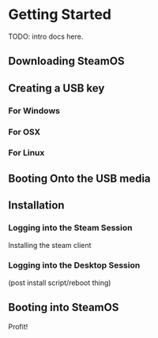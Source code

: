 # Getting Started
TODO: intro docs here.

## Downloading SteamOS

## Creating a USB key

### For Windows
### For OSX
### For Linux

## Booting Onto the USB media

## Installation

### Logging into the Steam Session

Installing the steam client

### Logging into the Desktop Session

(post install script/reboot thing)

## Booting into SteamOS 

Profit!